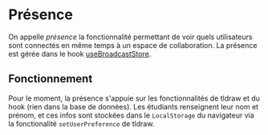 # Présence

On appelle *présence* la fonctionnalité permettant de voir quels utilisateurs sont connectés en même temps à un espace de collaboration.
La présence est gérée dans le hook [useBroadcastStore](../hooks/useBroadcastStore.tsx).

## Fonctionnement

Pour le moment, la présence s'appuie sur les fonctionnalités de tldraw et du hook (rien dans la base de données).
Les étudiants renseignent leur nom et prénom, et ces infos sont stockées dans le `LocalStorage` du navigateur via la fonctionalité `setUserPreference` de tldraw.